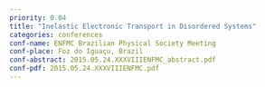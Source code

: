 ```yaml
---
priority: 0.04
title: "Inelastic Electronic Transport in Disordered Systems"
categories: conferences
conf-name: ENFMC Brazilian Physical Society Meeting
conf-place: Foz do Iguaçu, Brazil
conf-abstract: 2015.05.24.XXXVIIIENFMC_abstract.pdf
conf-pdf: 2015.05.24.XXXVIIIENFMC.pdf
---
```

